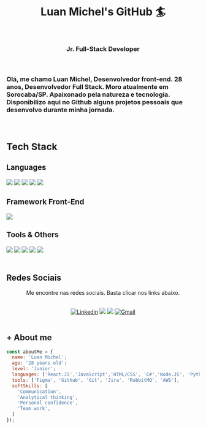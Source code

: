 <h1 align="center"><strong>Luan Michel's  GitHub 🏄‍</strong></h1>
<br>
<h3 align="center">Jr. Full-Stack Developer<h3>
<br>
<p>Olá, me chamo Luan Michel, Desenvolvedor front-end. 28 anos, Desenvolvedor Full Stack. Moro atualmente em Sorocaba/SP. Apaixonado pela  natureza e tecnologia. Disponibilizo aqui no Github alguns projetos pessoais que desenvolvo durante minha jornada.</p>
</div>
</br>

<section><h2><strong>Tech Stack</strong></h2>

<h3>Languages</h3>

<img src="https://img.shields.io/badge/HTML5-E34F26?style=for-the-badge&logo=html5&logoColor=white">
<img src="https://img.shields.io/badge/CSS3-1572B6?style=for-the-badge&logo=css3&logoColor=white">
<img src="https://img.shields.io/badge/javascript-%23323330.svg?style=for-the-badge&logo=javascript&logoColor=%23F7DF1E">
<img src="https://img.shields.io/badge/TypeScript-2CA5E0?style=for-the-badge&logo=TypeScript&logoColor=white">
<img src="https://img.shields.io/badge/Python-3776AB?style=for-the-badge&logo=python&logoColor=ffdd54">

<h3>Framework Front-End</h3>

<img src="https://img.shields.io/badge/React-20232A?style=for-the-badge&logo=react&logoColor=61DAFB">


<h3>Tools & Others</h3>

<img src="https://img.shields.io/badge/VSCode-0052CC?style=for-the-badge&logo=visual-studio-code&logoColor=white">
<img src="https://img.shields.io/badge/Git-F05032?style=for-the-badge&logo=git&logoColor=white">

<img src="https://img.shields.io/badge/GitHub-100000?style=for-the-badge&logo=github&logoColor=white">
<img src="https://img.shields.io/badge/Trello-0052CC?style=for-the-badge&logo=trello&logoColor=white">
<img src="https://img.shields.io/badge/Figma-F24E1E?style=for-the-badge&logo=figma&logoColor=white">

</section>
</br>

## **Redes Sociais**

<p align="center"> Me encontre nas redes sociais. Basta clicar nos links abaixo. </p>

<div align="center">
</br>
  <a href="https://www.linkedin.com/in/luan-michel1/" target="_blank" rel="external"> <img src="https://img.shields.io/badge/LinkedIn-0077B5?style=for-the-badge&logo=linkedin&logoColor=white" alt="Linkedin"></a>
   <a href="https://www.instagram.com/luanmichel_/" target="_blank"> <img src="https://img.shields.io/badge/-Instagram-%23E4405F?style=for-the-badge&logo=instagram&logoColor=white" target="_blank"></a>
   <a href="https://api.whatsapp.com/send?phone=5515991309131" target="_blank"> <img src="https://img.shields.io/badge/WhatsApp-25D366?style=for-the-badge&logo=whatsapp&logoColor=white"></a>
  <a href="mailto:luan.mdn1@gmail.com" target="_blank"> <img src="https://img.shields.io/badge/Gmail-D14836?style=for-the-badge&logo=gmail&logoColor=white" alt="Gmail"></a>
</div>
</br>


## **+ About me** 

```JavaScript
const aboutMe = {
  name: 'Luan Michel';
  age: '28 years old';
  level: 'Junior';
  languages: ['React.JS','JavaScript','HTML/CSS', 'C#','Node.JS', 'Python', 'SQL'],
  tools: ['Figma', 'Github', 'Git', 'Jira', 'RabbitMQ', 'AWS'],
  softSkills: [
    'Communication',
    'Analytical thinking',
    'Personal confidence',
    'Team work',
  ]
});
```
</br>

<!---
LuanMD1/LuanMD1 is a ✨ special ✨ repository because its `README.md` (this file) appears on your GitHub profile.
You can click the Preview link to take a look at your changes.
--->
